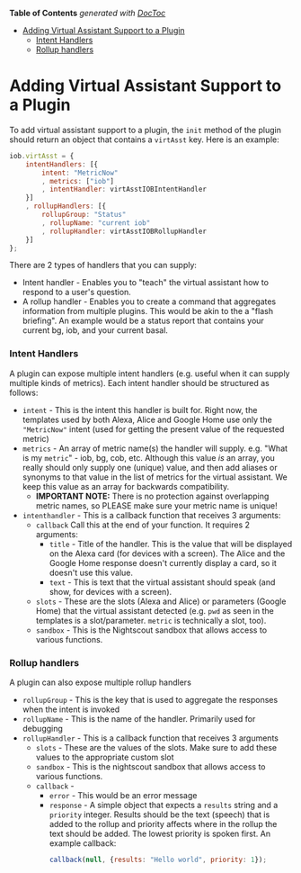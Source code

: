 <!-- START doctoc generated TOC please keep comment here to allow auto update -->
<!-- DON'T EDIT THIS SECTION, INSTEAD RE-RUN doctoc TO UPDATE -->
**Table of Contents**  *generated with [DocToc](https://github.com/thlorenz/doctoc)*

- [Adding Virtual Assistant Support to a Plugin](#adding-virtual-assistant-support-to-a-plugin)
    - [Intent Handlers](#intent-handlers)
    - [Rollup handlers](#rollup-handlers)

<!-- END doctoc generated TOC please keep comment here to allow auto update -->

Adding Virtual Assistant Support to a Plugin
=========================================

To add virtual assistant support to a plugin, the `init` method of the plugin should return an object that contains a `virtAsst` key. Here is an example:

```javascript
iob.virtAsst = {
    intentHandlers: [{
        intent: "MetricNow"
        , metrics: ["iob"]
        , intentHandler: virtAsstIOBIntentHandler
    }]
    , rollupHandlers: [{
        rollupGroup: "Status"
        , rollupName: "current iob"
        , rollupHandler: virtAsstIOBRollupHandler
    }]
};
```

There are 2 types of handlers that you can supply: 
* Intent handler - Enables you to "teach" the virtual assistant how to respond to a user's question. 
* A rollup handler - Enables you to create a command that aggregates information from multiple plugins. This would be akin to the a "flash briefing". An example would be a status report that contains your current bg, iob, and your current basal.
 
### Intent Handlers

A plugin can expose multiple intent handlers (e.g. useful when it can supply multiple kinds of metrics). Each intent handler should be structured as follows:
+ `intent` - This is the intent this handler is built for. Right now, the templates used by both Alexa, Alice and Google Home use only the `"MetricNow"` intent (used for getting the present value of the requested metric)
+ `metrics` - An array of metric name(s) the handler will supply. e.g. "What is my `metric`" - iob, bg, cob, etc. Although this value *is* an array, you really should only supply one (unique) value, and then add aliases or synonyms to that value in the list of metrics for the virtual assistant. We keep this value as an array for backwards compatibility.
    - **IMPORTANT NOTE:** There is no protection against overlapping metric names, so PLEASE make sure your metric name is unique!
+ `intenthandler` - This is a callback function that receives 3 arguments:
    - `callback` Call this at the end of your function. It requires 2 arguments:
        - `title` - Title of the handler. This is the value that will be displayed on the Alexa card (for devices with a screen). The Alice and the Google Home response doesn't currently display a card, so it doesn't use this value.
        - `text` - This is text that the virtual assistant should speak (and show, for devices with a screen).
    - `slots` - These are the slots (Alexa and Alice) or parameters (Google Home) that the virtual assistant detected (e.g. `pwd` as seen in the templates is a slot/parameter. `metric` is technically a slot, too).
    - `sandbox` - This is the Nightscout sandbox that allows access to various functions.

### Rollup handlers

A plugin can also expose multiple rollup handlers
+ `rollupGroup` - This is the key that is used to aggregate the responses when the intent is invoked
+ `rollupName` - This is the name of the handler. Primarily used for debugging
+ `rollupHandler` - This is a callback function that receives 3 arguments
    - `slots` - These are the values of the slots. Make sure to add these values to the appropriate custom slot 
    - `sandbox` - This is the nightscout sandbox that allows access to various functions.
    - `callback` -
        - `error` - This would be an error message
        - `response` - A simple object that expects a `results` string and a `priority` integer. Results should be the text (speech) that is added to the rollup and priority affects where in the rollup the text should be added. The lowest priority is spoken first. An example callback:
            ```javascript
            callback(null, {results: "Hello world", priority: 1});
            ```
